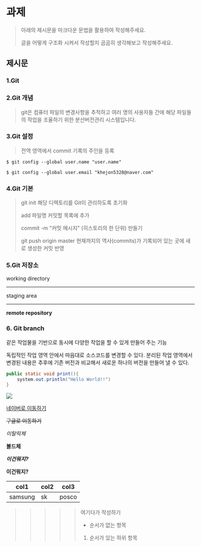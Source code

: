 # 과제

 

> 아래의 제시문을 마크다운 문법을 활용하여 작성해주세요.
>
> 글을 어떻게 구조화 시켜서 작성할지 곰곰히 생각해보고 작성해주세요.



## 제시문

### 1.Git



### 2.Git 개념

> git은 컴퓨터 파일의 변경사항을 추적하고 여러 명의 사용자들 간에 해당 파일들의 작업을 조율하기 위한 분산버전관리 시스템입니다. 



### 3.Git 설정

> 전역 영역에서 commit 기록의 주인을 등록

`$ git config --global user.name "user.name"`

`$ git config --global user.email "khejon5328@naver.com"`



### 4.Git 기본

> git init 해당 디렉토리를 Git이 관리하도록 초기화 
>
> add 파일명 커밋할 목록에 추가 
>
> commit -m "커밋 메시지" (히스토리의 한 단위) 만들기 
>
> git push origin master 현재까지의 역사(commits)가 기록되어 있는 곳에 새로 생성한 커밋 반영



### 5.Git 저장소 

working directory

---

staging area

---

**remote repository**



### 6. Git branch

같은 작업물을 기반으로 동시에 다양한 작업을 할 수 있게 만들어 주는 기능

독립적인 작업 영역 안에서 마음대로 소스코드를 변경할 수 있다. 분리된 작업 영역에서 변경된 내용은 추후에 기존 버전과 비교해서 새로운 하나의 버전을 만들어 낼 수 있다. 



```java
public static void print(){
    system.out.println("Hello World!!")
}
```



![](https://encrypted-tbn0.gstatic.com/images?q=tbn:ANd9GcSyXO5dpakFCNTIj8yalOD76UyuYxNq8-TAGef2GAU0f3kXZgCCyA&s)



[네이버로 이동하기](www.naver.com) 

~~구글로 이동하기~~

*이탈릭체*

**볼드체**

***이건뭐지?***

****이건뭐지?****

| col1    | col2 | col3  |
| ------- | ---- | ----- |
| samsung | sk   | posco |



>
>
>>
>>
>>>
>>>
>>>>
>>>>
>>>>>
>>>>>
>>>>>여기다가 작성하기 
>>>>>
>>>>>- 순서가 없는 항목
>>>>>  1. 순서가 있는 하위 항목



